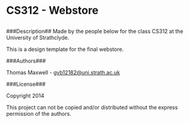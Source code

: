 CS312 - Webstore
=========
##
###Description##
Made by the people below for the class CS312 at the University of Strathclyde.

This is a design template for the final webstore.

###Authors###

Thomas Maxwell		- gvb12182@uni.strath.ac.uk


###License###

Copyright 2014 

This project can not be copied and/or distributed without the express permission of the authors.
